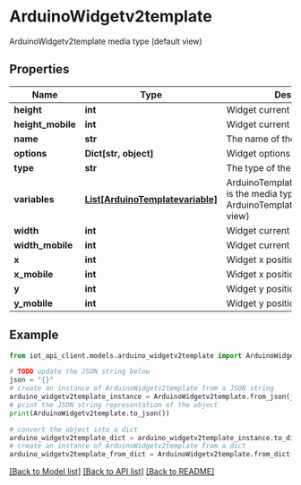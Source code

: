 # ArduinoWidgetv2template

ArduinoWidgetv2template media type (default view)

## Properties

Name | Type | Description | Notes
------------ | ------------- | ------------- | -------------
**height** | **int** | Widget current height for desktop | 
**height_mobile** | **int** | Widget current height for mobile | [optional] 
**name** | **str** | The name of the widget | [optional] 
**options** | **Dict[str, object]** | Widget options | 
**type** | **str** | The type of the widget | 
**variables** | [**List[ArduinoTemplatevariable]**](ArduinoTemplatevariable.md) | ArduinoTemplatevariableCollection is the media type for an array of ArduinoTemplatevariable (default view) | [optional] 
**width** | **int** | Widget current width for desktop | 
**width_mobile** | **int** | Widget current width for mobile | [optional] 
**x** | **int** | Widget x position for desktop | 
**x_mobile** | **int** | Widget x position for mobile | [optional] 
**y** | **int** | Widget y position for desktop | 
**y_mobile** | **int** | Widget y position for mobile | [optional] 

## Example

```python
from iot_api_client.models.arduino_widgetv2template import ArduinoWidgetv2template

# TODO update the JSON string below
json = "{}"
# create an instance of ArduinoWidgetv2template from a JSON string
arduino_widgetv2template_instance = ArduinoWidgetv2template.from_json(json)
# print the JSON string representation of the object
print(ArduinoWidgetv2template.to_json())

# convert the object into a dict
arduino_widgetv2template_dict = arduino_widgetv2template_instance.to_dict()
# create an instance of ArduinoWidgetv2template from a dict
arduino_widgetv2template_from_dict = ArduinoWidgetv2template.from_dict(arduino_widgetv2template_dict)
```
[[Back to Model list]](../README.md#documentation-for-models) [[Back to API list]](../README.md#documentation-for-api-endpoints) [[Back to README]](../README.md)


